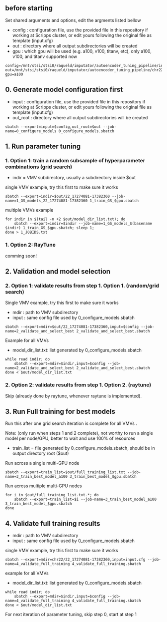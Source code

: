 
## before starting
Set shared arguments and options, edit the argments listed bellow

- config : configuration file, use the provided file in this repository if working at Scripps cluster, or edit yours following the original file as template (input.cfg)
- out : directory where all output subdirectories will be created
- gpu : which gpu will be used (e.g. a100, v100, titanv, etc), only a100, v100, and titanv supported now

```
config=/mnt/stsi/stsi0/raqueld/imputator/autoencoder_tuning_pipeline/input.cfg
out=/mnt/stsi/stsi0/raqueld/imputator/autoencoder_tuning_pipeline/chr22_models
gpu=a100
```

## 0. Generate model configuration first

- input : configuration file, use the provided file in this repository if working at Scripps cluster, or edit yours following the original file as template (input.cfg)
- out_root : directory where all output subdirectories will be created

```
sbatch --export=input=$config,out_root=$out --job-name=0_configure_models 0_configure_models.sbatch
```

## 1. Run parameter tuning

### 1. Option 1: train a random subsample of hyperparameter combinations (grid search)

- indir = VMV subdirectory, usually a subdirectory inside $out

single VMV example, try this first to make sure it works

```
sbatch --export=indir=$out/22_17274081-17382360 --job-name=1_GS_models_22_17274081-17382360 1_train_GS_$gpu.sbatch
```

multiple VMVs example
```
for indir in $(tail -n +2 $out/model_dir_list.txt); do
    sbatch --export=indir=$indir --job-name=1_GS_models_$(basename $indir) 1_train_GS_$gpu.sbatch; sleep 1;
done > 1_JOBIDS.txt
```

### 1. Option 2: RayTune

comming soon!

## 2. Validation and model selection

### 2. Option 1: validate results from step 1. Option 1. (random/grid search)

Single VMV example, try this first to make sure it works

- mdir : path to VMV subdirectory
- input : same config file used by 0_configure_models.sbatch

```
sbatch --export=mdir=$out/22_17274081-17382360,input=$config --job-name=2_validate_and_select_best 2_validate_and_select_best.sbatch
```

Example for all VMVs

- model_dir_list.txt: list generated by 0_configure_models.sbatch

```
while read indir; do
    sbatch --export=mdir=$indir,input=$config --job-name=2_validate_and_select_best 2_validate_and_select_best.sbatch
done < $out/model_dir_list.txt
```

### 2. Option 2: validate results from step 1. Option 2. (raytune)

Skip (already done by raytune, whenever raytune is implemented).

## 3. Run Full training for best models

Run this after one grid search iteration is complete for all VMVs .

Note: (only run when steps 1 and 2 complete), not worthy to run a single model per node/GPU, better to wait and use 100% of resources 

- train_list = file generated by 0_configure_models.sbatch, should be in output directory root ($out)

Run across a single multi-GPU node

```
sbatch --export=train_list=$out/full_training_list.txt --job-name=3_train_best_model_a100 3_train_best_model_$gpu.sbatch
```

Run across multiple multi-GPU nodes

```
for i in $out/full_training_list.txt.*; do
    sbatch --export=train_list=$i --job-name=3_train_best_model_a100 3_train_best_model_$gpu.sbatch
done
```
## 4. Validate full training results

- mdir : path to VMV subdirectory
- input : same config file used by 0_configure_models.sbatch

single VMV example, try this first to make sure it works

```
sbatch --export=mdir=chr22/22_17274081-17382360,input=input.cfg --job-name=4_validate_full_training 4_validate_full_training.sbatch
```

example for all VMVs

- model_dir_list.txt: list generated by 0_configure_models.sbatch
```
while read indir; do
    sbatch --export=mdir=$indir,input=$config --job-name=4_validate_full_training 4_validate_full_training.sbatch
done < $out/model_dir_list.txt
```
For next iteration of parameter tuning, skip step 0, start at step 1

